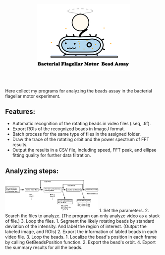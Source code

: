 <h1 align="center">
<img src="BeadsAssayLogo.png" width="300">
</h1><br>

Here collect my programs for analyzing the beads assay in the bacterial flagellar motor experiment.

## Features:
-  Automatic recognition of the rotating beads in video files (.seq, .tif).
-  Export ROIs of the recognized beads in ImageJ format.
-  Batch process for the same type of files in the assigned folder.
-  Draw the trace of the rotating orbit and the power spectrum of FFT results.
-  Output the results in a CSV file, including speed, FFT peak, and ellipse fitting quality for further data filtration.

## Analyzing steps:
<img src="Structure.jpg" width="300">
1. Set the parameters.
2. Search the files to analyze. (The program can only analyze video as a stack of file.)
3. Loop the files.
   1. Segment the likely rotating beads by standard deviation of the intensity. And label the region of interest. (Output the labeled image, and ROIs)
   2. Export the information of labled beads in each video file.
   3. Loop the beads.
      1. Localize the bead's position in each frame by calling GetBeadsPosition function.
      2. Export the bead's orbit.
4. Export the summary results for all the beads.
